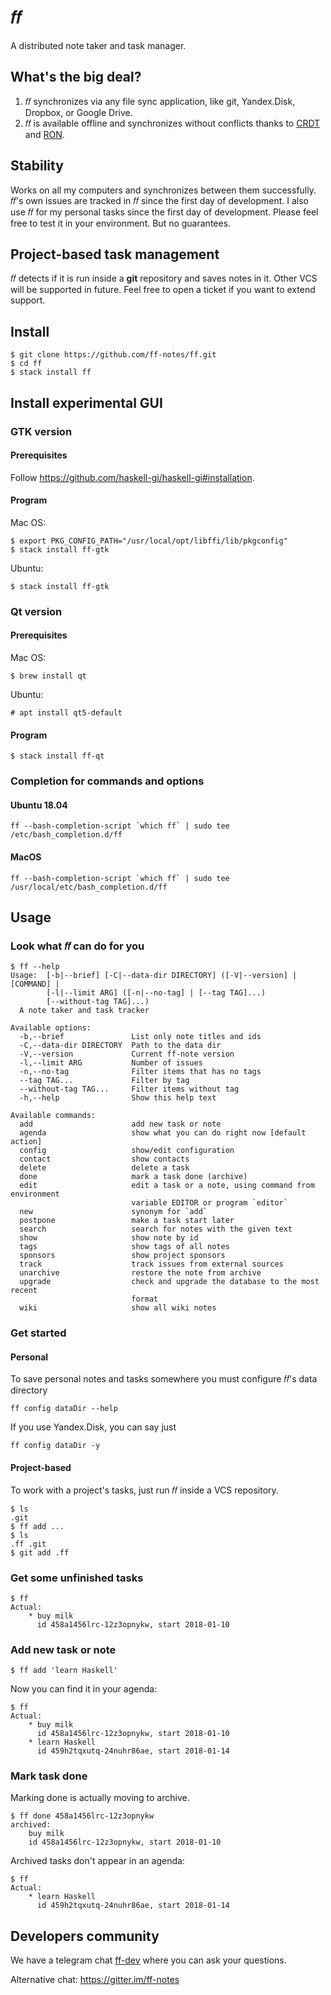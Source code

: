 # 𝑓𝑓

A distributed note taker and task manager.

## What's the big deal?

1.  𝑓𝑓 synchronizes via any file sync application, like git, Yandex.Disk,
    Dropbox, or Google Drive.
2.  𝑓𝑓 is available offline and synchronizes without conflicts thanks to
    [CRDT](https://en.wikipedia.org/wiki/Conflict-free_replicated_data_type)
    and [RON](http://replicated.cc).

## Stability

Works on all my computers and synchronizes between them successfully.
𝑓𝑓's own issues are tracked in 𝑓𝑓 since the first day of development.
I also use 𝑓𝑓 for my personal tasks since the first day of development.
Please feel free to test it in your environment.
But no guarantees.

## Project-based task management

𝑓𝑓 detects if it is run inside a **git** repository and saves notes in it.
Other VCS will be supported in future.
Feel free to open a ticket if you want to extend support.

## Install

    $ git clone https://github.com/ff-notes/ff.git
    $ cd ff
    $ stack install ff

## Install experimental GUI

### GTK version

#### Prerequisites

Follow https://github.com/haskell-gi/haskell-gi#installation.

#### Program

Mac OS:

    $ export PKG_CONFIG_PATH="/usr/local/opt/libffi/lib/pkgconfig"
    $ stack install ff-gtk

Ubuntu:

    $ stack install ff-gtk

### Qt version

#### Prerequisites

Mac OS:

    $ brew install qt

Ubuntu:

    # apt install qt5-default

#### Program

    $ stack install ff-qt

### Completion for commands and options

#### Ubuntu 18.04

    ff --bash-completion-script `which ff` | sudo tee /etc/bash_completion.d/ff

#### MacOS

    ff --bash-completion-script `which ff` | sudo tee /usr/local/etc/bash_completion.d/ff

## Usage

### Look what 𝑓𝑓 can do for you

    $ ff --help
    Usage:  [-b|--brief] [-C|--data-dir DIRECTORY] ([-V|--version] | [COMMAND] |
            [-l|--limit ARG] ([-n|--no-tag] | [--tag TAG]...)
            [--without-tag TAG]...)
      A note taker and task tracker

    Available options:
      -b,--brief               List only note titles and ids
      -C,--data-dir DIRECTORY  Path to the data dir
      -V,--version             Current ff-note version
      -l,--limit ARG           Number of issues
      -n,--no-tag              Filter items that has no tags
      --tag TAG...             Filter by tag
      --without-tag TAG...     Filter items without tag
      -h,--help                Show this help text

    Available commands:
      add                      add new task or note
      agenda                   show what you can do right now [default action]
      config                   show/edit configuration
      contact                  show contacts
      delete                   delete a task
      done                     mark a task done (archive)
      edit                     edit a task or a note, using command from environment
                               variable EDITOR or program `editor`
      new                      synonym for `add`
      postpone                 make a task start later
      search                   search for notes with the given text
      show                     show note by id
      tags                     show tags of all notes
      sponsors                 show project sponsors
      track                    track issues from external sources
      unarchive                restore the note from archive
      upgrade                  check and upgrade the database to the most recent
                               format
      wiki                     show all wiki notes

### Get started

#### Personal

To save personal notes and tasks somewhere you must configure 𝑓𝑓's data
directory

    ff config dataDir --help

If you use Yandex.Disk, you can say just

    ff config dataDir -y

#### Project-based

To work with a project's tasks, just run 𝑓𝑓 inside a VCS repository.

    $ ls
    .git
    $ ff add ...
    $ ls
    .ff .git
    $ git add .ff

### Get some unfinished tasks

    $ ff
    Actual:
        * buy milk
          id 458a1456lrc-12z3opnykw, start 2018-01-10

### Add new task or note

    $ ff add 'learn Haskell'

Now you can find it in your agenda:

    $ ff
    Actual:
        * buy milk
          id 458a1456lrc-12z3opnykw, start 2018-01-10
        * learn Haskell
          id 459h2tqxutq-24nuhr86ae, start 2018-01-14

### Mark task done

Marking done is actually moving to archive.

    $ ff done 458a1456lrc-12z3opnykw
    archived:
        buy milk
        id 458a1456lrc-12z3opnykw, start 2018-01-10

Archived tasks don't appear in an agenda:

    $ ff
    Actual:
        * learn Haskell
          id 459h2tqxutq-24nuhr86ae, start 2018-01-14

## Developers community

We have a telegram chat [ff-dev](https://t.me/ff_dev) where you can ask your questions.

Alternative chat: https://gitter.im/ff-notes
